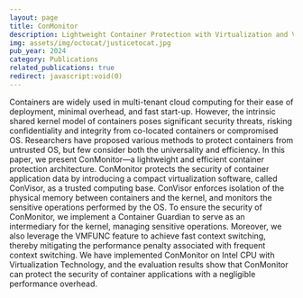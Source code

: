 ```yaml
---
layout: page
title: ConMonitor
description: Lightweight Container Protection with Virtualization and VM Functions
img: assets/img/octocat/justicetocat.jpg
pub_year: 2024
category: Publications
related_publications: true
redirect: javascript:void(0)
---
```


Containers are widely used in multi-tenant cloud computing for their ease of deployment, minimal overhead, and fast start-up. However, the intrinsic shared kernel model of containers poses significant security threats, risking confidentiality and integrity from co-located containers or compromised OS. Researchers have proposed various methods to protect containers from untrusted OS, but few consider both the universality and efficiency. In this paper, we present ConMonitor—a lightweight and efficient container protection architecture. ConMonitor protects the security of container application data by introducing a compact virtualization software, called ConVisor, as a trusted computing base. ConVisor enforces isolation of the physical memory between containers and the kernel, and monitors the sensitive operations performed by the OS. To ensure the security of ConMonitor, we implement a Container Guardian to serve as an intermediary for the kernel, managing sensitive operations. Moreover, we also leverage the VMFUNC feature to achieve fast context switching, thereby mitigating the performance penalty associated with frequent context switching. We have implemented ConMonitor on Intel CPU with Virtualization Technology, and the evaluation results show that ConMonitor can protect the security of container applications with a negligible performance overhead.
